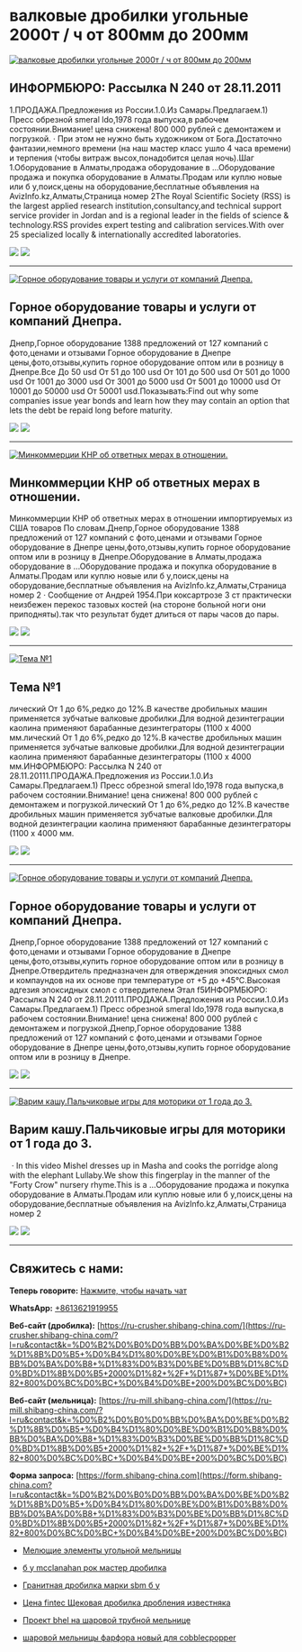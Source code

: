 # валковые дробилки угольные 2000т / ч от 800мм до 200мм

<a href="https://swt.shibang-china.com/?l=ru&img&k=%D0%B2%D0%B0%D0%BB%D0%BA%D0%BE%D0%B2%D1%8B%D0%B5+%D0%B4%D1%80%D0%BE%D0%B1%D0%B8%D0%BB%D0%BA%D0%B8+%D1%83%D0%B3%D0%BE%D0%BB%D1%8C%D0%BD%D1%8B%D0%B5+2000%D1%82+%2F+%D1%87+%D0%BE%D1%82+800%D0%BC%D0%BC+%D0%B4%D0%BE+200%D0%BC%D0%BC" target="_blank">![валковые дробилки угольные 2000т / ч от 800мм до 200мм](http://static.shibang-china.com/all-800x300/262.jpg)</a>

## ИНФОРМБЮРО: Рассылка N 240 от 28.11.2011
1.ПРОДАЖА.Предложения из России.1.0.Из Самары.Предлагаем.1) Пресс обрезной smeral ldo,1978 года выпуска,в рабочем состоянии.Внимание! цена снижена! 800 000 рублей с демонтажем и погрузкой.&nbsp;&#0183;&#32;При этом не нужно быть художником от Бога.Достаточно фантазии,немного времени (на наш мастер класс ушло 4 часа времени) и терпения (чтобы витраж высох,понадобится целая ночь).Шаг 1.Оборудование в Алматы,продажа оборудование в …Оборудование продажа и покупка оборудование в Алматы.Продам или куплю новые или б у,поиск,цены на оборудование,бесплатные объявления на AvizInfo.kz,Алматы,Страница номер 2The Royal Scientific Society (RSS) is the largest applied research institution,consultancy,and technical support service provider in Jordan and is a regional leader in the fields of science &amp; technology.RSS provides expert testing and calibration services.With over 25 specialized locally &amp; internationally accredited laboratories.


<a href="https://whatsapp.shibangsoft.com/WhatsApp.php" target="_blank" title="WhatsApp">![](http://static.shibang-china.com/icon/whatsapp.png)</a> <a href="https://swt.shibang-china.com/?l=ru&icon&k=%D0%B2%D0%B0%D0%BB%D0%BA%D0%BE%D0%B2%D1%8B%D0%B5+%D0%B4%D1%80%D0%BE%D0%B1%D0%B8%D0%BB%D0%BA%D0%B8+%D1%83%D0%B3%D0%BE%D0%BB%D1%8C%D0%BD%D1%8B%D0%B5+2000%D1%82+%2F+%D1%87+%D0%BE%D1%82+800%D0%BC%D0%BC+%D0%B4%D0%BE+200%D0%BC%D0%BC" target="_blank">![](http://static.shibang-china.com/icon/chat-ru.png)</a>

---

<a href="https://swt.shibang-china.com/?l=ru&img&k=%D0%B2%D0%B0%D0%BB%D0%BA%D0%BE%D0%B2%D1%8B%D0%B5+%D0%B4%D1%80%D0%BE%D0%B1%D0%B8%D0%BB%D0%BA%D0%B8+%D1%83%D0%B3%D0%BE%D0%BB%D1%8C%D0%BD%D1%8B%D0%B5+2000%D1%82+%2F+%D1%87+%D0%BE%D1%82+800%D0%BC%D0%BC+%D0%B4%D0%BE+200%D0%BC%D0%BC" target="_blank">![Горное оборудование товары и услуги от компаний Днепра.](http://static.shibang-china.com/all-800x300/1389.jpg)</a>

## Горное оборудование товары и услуги от компаний Днепра.
Днепр,Горное оборудование 1388 предложений от 127 компаний с фото,ценами и отзывами Горное оборудование в Днепре цены,фото,отзывы,купить горное оборудование оптом или в розницу в Днепре.Все До 50 usd От 51 до 100 usd От 101 до 500 usd От 501 до 1000 usd От 1001 до 3000 usd От 3001 до 5000 usd От 5001 до 10000 usd От 10001 до 50000 usd От 50001 usd.Показывать:Find out why some companies issue year bonds and learn how they may contain an option that lets the debt be repaid long before maturity.


<a href="https://whatsapp.shibangsoft.com/WhatsApp.php" target="_blank" title="WhatsApp">![](http://static.shibang-china.com/icon/whatsapp.png)</a> <a href="https://swt.shibang-china.com/?l=ru&icon&k=%D0%B2%D0%B0%D0%BB%D0%BA%D0%BE%D0%B2%D1%8B%D0%B5+%D0%B4%D1%80%D0%BE%D0%B1%D0%B8%D0%BB%D0%BA%D0%B8+%D1%83%D0%B3%D0%BE%D0%BB%D1%8C%D0%BD%D1%8B%D0%B5+2000%D1%82+%2F+%D1%87+%D0%BE%D1%82+800%D0%BC%D0%BC+%D0%B4%D0%BE+200%D0%BC%D0%BC" target="_blank">![](http://static.shibang-china.com/icon/chat-ru.png)</a>

---

<a href="https://swt.shibang-china.com/?l=ru&img&k=%D0%B2%D0%B0%D0%BB%D0%BA%D0%BE%D0%B2%D1%8B%D0%B5+%D0%B4%D1%80%D0%BE%D0%B1%D0%B8%D0%BB%D0%BA%D0%B8+%D1%83%D0%B3%D0%BE%D0%BB%D1%8C%D0%BD%D1%8B%D0%B5+2000%D1%82+%2F+%D1%87+%D0%BE%D1%82+800%D0%BC%D0%BC+%D0%B4%D0%BE+200%D0%BC%D0%BC" target="_blank">![Минкоммерции КНР об ответных мерах в отношении.](http://static.shibang-china.com/all-800x300/87.jpg)</a>

## Минкоммерции КНР об ответных мерах в отношении.
Минкоммерции КНР об ответных мерах в отношении импортируемых из США товаров По словам.Днепр,Горное оборудование 1388 предложений от 127 компаний с фото,ценами и отзывами Горное оборудование в Днепре цены,фото,отзывы,купить горное оборудование оптом или в розницу в Днепре.Оборудование в Алматы,продажа оборудование в …Оборудование продажа и покупка оборудование в Алматы.Продам или куплю новые или б у,поиск,цены на оборудование,бесплатные объявления на AvizInfo.kz,Алматы,Страница номер 2&nbsp;&#0183;&#32;Сообщение от Андрей 1954.При коксартрозе 3 ст практически неизбежен перекос тазовых костей (на стороне больной ноги они приподняты).так что результат будет длиться от пары часов до пары.


<a href="https://whatsapp.shibangsoft.com/WhatsApp.php" target="_blank" title="WhatsApp">![](http://static.shibang-china.com/icon/whatsapp.png)</a> <a href="https://swt.shibang-china.com/?l=ru&icon&k=%D0%B2%D0%B0%D0%BB%D0%BA%D0%BE%D0%B2%D1%8B%D0%B5+%D0%B4%D1%80%D0%BE%D0%B1%D0%B8%D0%BB%D0%BA%D0%B8+%D1%83%D0%B3%D0%BE%D0%BB%D1%8C%D0%BD%D1%8B%D0%B5+2000%D1%82+%2F+%D1%87+%D0%BE%D1%82+800%D0%BC%D0%BC+%D0%B4%D0%BE+200%D0%BC%D0%BC" target="_blank">![](http://static.shibang-china.com/icon/chat-ru.png)</a>

---

<a href="https://swt.shibang-china.com/?l=ru&img&k=%D0%B2%D0%B0%D0%BB%D0%BA%D0%BE%D0%B2%D1%8B%D0%B5+%D0%B4%D1%80%D0%BE%D0%B1%D0%B8%D0%BB%D0%BA%D0%B8+%D1%83%D0%B3%D0%BE%D0%BB%D1%8C%D0%BD%D1%8B%D0%B5+2000%D1%82+%2F+%D1%87+%D0%BE%D1%82+800%D0%BC%D0%BC+%D0%B4%D0%BE+200%D0%BC%D0%BC" target="_blank">![Тема №1](http://static.shibang-china.com/all-800x300/1482.jpg)</a>

## Тема №1
лический От 1 до 6%,редко до 12%.В качестве дробильных машин применяется зубчатые валковые дробилки.Для водной дезинтеграции каолина применяют барабанные дезинтеграторы (1100 х 4000 мм.лический От 1 до 6%,редко до 12%.В качестве дробильных машин применяется зубчатые валковые дробилки.Для водной дезинтеграции каолина применяют барабанные дезинтеграторы (1100 х 4000 мм.ИНФОРМБЮРО: Рассылка N 240 от 28.11.20111.ПРОДАЖА.Предложения из России.1.0.Из Самары.Предлагаем.1) Пресс обрезной smeral ldo,1978 года выпуска,в рабочем состоянии.Внимание! цена снижена! 800 000 рублей с демонтажем и погрузкой.лический От 1 до 6%,редко до 12%.В качестве дробильных машин применяется зубчатые валковые дробилки.Для водной дезинтеграции каолина применяют барабанные дезинтеграторы (1100 х 4000 мм.


<a href="https://whatsapp.shibangsoft.com/WhatsApp.php" target="_blank" title="WhatsApp">![](http://static.shibang-china.com/icon/whatsapp.png)</a> <a href="https://swt.shibang-china.com/?l=ru&icon&k=%D0%B2%D0%B0%D0%BB%D0%BA%D0%BE%D0%B2%D1%8B%D0%B5+%D0%B4%D1%80%D0%BE%D0%B1%D0%B8%D0%BB%D0%BA%D0%B8+%D1%83%D0%B3%D0%BE%D0%BB%D1%8C%D0%BD%D1%8B%D0%B5+2000%D1%82+%2F+%D1%87+%D0%BE%D1%82+800%D0%BC%D0%BC+%D0%B4%D0%BE+200%D0%BC%D0%BC" target="_blank">![](http://static.shibang-china.com/icon/chat-ru.png)</a>

---

<a href="https://swt.shibang-china.com/?l=ru&img&k=%D0%B2%D0%B0%D0%BB%D0%BA%D0%BE%D0%B2%D1%8B%D0%B5+%D0%B4%D1%80%D0%BE%D0%B1%D0%B8%D0%BB%D0%BA%D0%B8+%D1%83%D0%B3%D0%BE%D0%BB%D1%8C%D0%BD%D1%8B%D0%B5+2000%D1%82+%2F+%D1%87+%D0%BE%D1%82+800%D0%BC%D0%BC+%D0%B4%D0%BE+200%D0%BC%D0%BC" target="_blank">![Горное оборудование товары и услуги от компаний Днепра.](http://static.shibang-china.com/all-800x300/1403.jpg)</a>

## Горное оборудование товары и услуги от компаний Днепра.
Днепр,Горное оборудование 1388 предложений от 127 компаний с фото,ценами и отзывами Горное оборудование в Днепре цены,фото,отзывы,купить горное оборудование оптом или в розницу в Днепре.Отвердитель предназначен для отверждения эпоксидных смол и компаундов на их основе при температуре от +5 до +45&#176;С.Высокая адгезия эпоксидных смол с отвердителем Этал f5ИНФОРМБЮРО: Рассылка N 240 от 28.11.20111.ПРОДАЖА.Предложения из России.1.0.Из Самары.Предлагаем.1) Пресс обрезной smeral ldo,1978 года выпуска,в рабочем состоянии.Внимание! цена снижена! 800 000 рублей с демонтажем и погрузкой.Днепр,Горное оборудование 1388 предложений от 127 компаний с фото,ценами и отзывами Горное оборудование в Днепре цены,фото,отзывы,купить горное оборудование оптом или в розницу в Днепре.


<a href="https://whatsapp.shibangsoft.com/WhatsApp.php" target="_blank" title="WhatsApp">![](http://static.shibang-china.com/icon/whatsapp.png)</a> <a href="https://swt.shibang-china.com/?l=ru&icon&k=%D0%B2%D0%B0%D0%BB%D0%BA%D0%BE%D0%B2%D1%8B%D0%B5+%D0%B4%D1%80%D0%BE%D0%B1%D0%B8%D0%BB%D0%BA%D0%B8+%D1%83%D0%B3%D0%BE%D0%BB%D1%8C%D0%BD%D1%8B%D0%B5+2000%D1%82+%2F+%D1%87+%D0%BE%D1%82+800%D0%BC%D0%BC+%D0%B4%D0%BE+200%D0%BC%D0%BC" target="_blank">![](http://static.shibang-china.com/icon/chat-ru.png)</a>

---

<a href="https://swt.shibang-china.com/?l=ru&img&k=%D0%B2%D0%B0%D0%BB%D0%BA%D0%BE%D0%B2%D1%8B%D0%B5+%D0%B4%D1%80%D0%BE%D0%B1%D0%B8%D0%BB%D0%BA%D0%B8+%D1%83%D0%B3%D0%BE%D0%BB%D1%8C%D0%BD%D1%8B%D0%B5+2000%D1%82+%2F+%D1%87+%D0%BE%D1%82+800%D0%BC%D0%BC+%D0%B4%D0%BE+200%D0%BC%D0%BC" target="_blank">![Варим кашу.Пальчиковые игры для моторики от 1 года до 3.](http://static.shibang-china.com/all-800x300/1075.jpg)</a>

## Варим кашу.Пальчиковые игры для моторики от 1 года до 3.
&nbsp;&#0183;&#32;In this video Mishel dresses up in Masha and cooks the porridge along with the elephant Lullaby.We show this fingerplay in the manner of the &quot;Forty Crow&quot; nursery rhyme.This is a …Оборудование продажа и покупка оборудование в Алматы.Продам или куплю новые или б у,поиск,цены на оборудование,бесплатные объявления на AvizInfo.kz,Алматы,Страница номер 2

<a href="https://whatsapp.shibangsoft.com/WhatsApp.php" target="_blank" title="WhatsApp">![](http://static.shibang-china.com/icon/whatsapp.png)</a> <a href="https://swt.shibang-china.com/?l=ru&icon&k=%D0%B2%D0%B0%D0%BB%D0%BA%D0%BE%D0%B2%D1%8B%D0%B5+%D0%B4%D1%80%D0%BE%D0%B1%D0%B8%D0%BB%D0%BA%D0%B8+%D1%83%D0%B3%D0%BE%D0%BB%D1%8C%D0%BD%D1%8B%D0%B5+2000%D1%82+%2F+%D1%87+%D0%BE%D1%82+800%D0%BC%D0%BC+%D0%B4%D0%BE+200%D0%BC%D0%BC" target="_blank">![](http://static.shibang-china.com/icon/chat-ru.png)</a>

---
## Свяжитесь с нами:

**Теперь говорите:** [Нажмите, чтобы начать чат](https://swt.shibang-china.com?l=ru&contact&k=%D0%B2%D0%B0%D0%BB%D0%BA%D0%BE%D0%B2%D1%8B%D0%B5+%D0%B4%D1%80%D0%BE%D0%B1%D0%B8%D0%BB%D0%BA%D0%B8+%D1%83%D0%B3%D0%BE%D0%BB%D1%8C%D0%BD%D1%8B%D0%B5+2000%D1%82+%2F+%D1%87+%D0%BE%D1%82+800%D0%BC%D0%BC+%D0%B4%D0%BE+200%D0%BC%D0%BC)

**WhatsApp:**  [+8613621919955](https://whatsapp.shibangsoft.com/WhatsApp.php)

**Веб-сайт (дробилка):** [https://ru-crusher.shibang-china.com/](https://ru-crusher.shibang-china.com/?l=ru&contact&k=%D0%B2%D0%B0%D0%BB%D0%BA%D0%BE%D0%B2%D1%8B%D0%B5+%D0%B4%D1%80%D0%BE%D0%B1%D0%B8%D0%BB%D0%BA%D0%B8+%D1%83%D0%B3%D0%BE%D0%BB%D1%8C%D0%BD%D1%8B%D0%B5+2000%D1%82+%2F+%D1%87+%D0%BE%D1%82+800%D0%BC%D0%BC+%D0%B4%D0%BE+200%D0%BC%D0%BC)

**Веб-сайт (мельница):** [https://ru-mill.shibang-china.com/](https://ru-mill.shibang-china.com/?l=ru&contact&k=%D0%B2%D0%B0%D0%BB%D0%BA%D0%BE%D0%B2%D1%8B%D0%B5+%D0%B4%D1%80%D0%BE%D0%B1%D0%B8%D0%BB%D0%BA%D0%B8+%D1%83%D0%B3%D0%BE%D0%BB%D1%8C%D0%BD%D1%8B%D0%B5+2000%D1%82+%2F+%D1%87+%D0%BE%D1%82+800%D0%BC%D0%BC+%D0%B4%D0%BE+200%D0%BC%D0%BC)

**Форма запроса:** [https://form.shibang-china.com](https://form.shibang-china.com?l=ru&contact&k=%D0%B2%D0%B0%D0%BB%D0%BA%D0%BE%D0%B2%D1%8B%D0%B5+%D0%B4%D1%80%D0%BE%D0%B1%D0%B8%D0%BB%D0%BA%D0%B8+%D1%83%D0%B3%D0%BE%D0%BB%D1%8C%D0%BD%D1%8B%D0%B5+2000%D1%82+%2F+%D1%87+%D0%BE%D1%82+800%D0%BC%D0%BC+%D0%B4%D0%BE+200%D0%BC%D0%BC)

* [Мелющие элементы угольной мельницы](../121/%D0%9C%D0%B5%D0%BB%D1%8E%D1%89%D0%B8%D0%B5%20%D1%8D%D0%BB%D0%B5%D0%BC%D0%B5%D0%BD%D1%82%D1%8B%20%D1%83%D0%B3%D0%BE%D0%BB%D1%8C%D0%BD%D0%BE%D0%B9%20%D0%BC%D0%B5%D0%BB%D1%8C%D0%BD%D0%B8%D1%86%D1%8B.md)

* [б  у mcclanahan рок мастер дробилка](../125/%D0%B1%20%20%D1%83%20mcclanahan%20%D1%80%D0%BE%D0%BA%20%D0%BC%D0%B0%D1%81%D1%82%D0%B5%D1%80%20%D0%B4%D1%80%D0%BE%D0%B1%D0%B8%D0%BB%D0%BA%D0%B0.md)

* [Гранитная дробилка марки sbm б  у](../121/%D0%93%D1%80%D0%B0%D0%BD%D0%B8%D1%82%D0%BD%D0%B0%D1%8F%20%D0%B4%D1%80%D0%BE%D0%B1%D0%B8%D0%BB%D0%BA%D0%B0%20%D0%BC%D0%B0%D1%80%D0%BA%D0%B8%20sbm%20%D0%B1%20%20%D1%83.md)

* [Цена fintec Щековая дробилка дробления известняка](../122/%D0%A6%D0%B5%D0%BD%D0%B0%20fintec%20%D0%A9%D0%B5%D0%BA%D0%BE%D0%B2%D0%B0%D1%8F%20%D0%B4%D1%80%D0%BE%D0%B1%D0%B8%D0%BB%D0%BA%D0%B0%20%D0%B4%D1%80%D0%BE%D0%B1%D0%BB%D0%B5%D0%BD%D0%B8%D1%8F%20%D0%B8%D0%B7%D0%B2%D0%B5%D1%81%D1%82%D0%BD%D1%8F%D0%BA%D0%B0.md)

* [Проект bhel на шаровой трубной мельнице](../122/%D0%9F%D1%80%D0%BE%D0%B5%D0%BA%D1%82%20bhel%20%D0%BD%D0%B0%20%D1%88%D0%B0%D1%80%D0%BE%D0%B2%D0%BE%D0%B9%20%D1%82%D1%80%D1%83%D0%B1%D0%BD%D0%BE%D0%B9%20%D0%BC%D0%B5%D0%BB%D1%8C%D0%BD%D0%B8%D1%86%D0%B5.md)

* [шаровой мельницы фарфора новый для cobblecpopper](../123/%D1%88%D0%B0%D1%80%D0%BE%D0%B2%D0%BE%D0%B9%20%D0%BC%D0%B5%D0%BB%D1%8C%D0%BD%D0%B8%D1%86%D1%8B%20%D1%84%D0%B0%D1%80%D1%84%D0%BE%D1%80%D0%B0%20%D0%BD%D0%BE%D0%B2%D1%8B%D0%B9%20%D0%B4%D0%BB%D1%8F%20cobblecpopper.md)